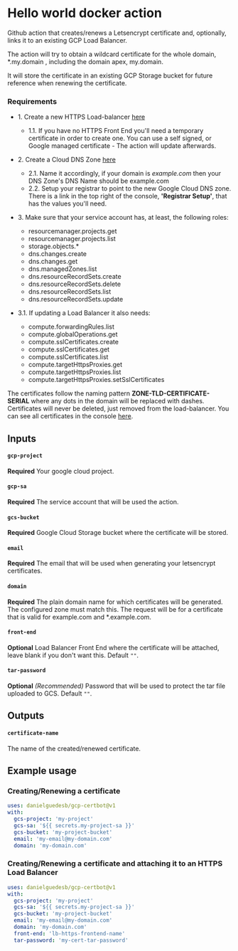 # Hello world docker action

Github action that creates/renews a Letsencrypt certificate and, optionally, links it to an existing GCP Load Balancer.

The action will try to obtain a wildcard certificate for the whole domain, *.my.domain , including the domain apex, my.domain.

It will store the certificate in an existing GCP Storage bucket for future reference when renewing the certificate.  

### Requirements

* 1\. Create a new HTTPS Load-balancer [here](https://console.cloud.google.com/net-services/loadbalancing/loadBalancers/list)
   * 1\.1\. If you have no HTTPS Front End you'll need a temporary certificate in order to create one. You can use a self signed, or Google managed certificate - The action will update afterwards.    
* 2\. Create a Cloud DNS Zone [here](https://console.cloud.google.com/net-services/dns)
  * 2\.1\. Name it accordingly, if your domain is _example.com_ then your DNS Zone's DNS Name should be example.com
  * 2\.2\. Setup your registrar to point to the new Google Cloud DNS zone. There is a link in the top right of the console, **'Registrar Setup'**, that has the values you'll need.   
* 3\. Make sure that your service account has, at least, the following roles:

  * resourcemanager.projects.get
  * resourcemanager.projects.list
  * storage.objects.*
  * dns.changes.create
  * dns.changes.get
  * dns.managedZones.list
  * dns.resourceRecordSets.create
  * dns.resourceRecordSets.delete
  * dns.resourceRecordSets.list
  * dns.resourceRecordSets.update

* 3\.1\. If updating a Load Balancer it also needs:

  * compute.forwardingRules.list
  * compute.globalOperations.get
  * compute.sslCertificates.create
  * compute.sslCertificates.get
  * compute.sslCertificates.list
  * compute.targetHttpsProxies.get
  * compute.targetHttpsProxies.list
  * compute.targetHttpsProxies.setSslCertificates

The certificates follow the naming pattern __ZONE-TLD-CERTIFICATE-SERIAL__ where any dots in the domain will be replaced with dashes.
Certificates will never be deleted, just removed from the load-balancer. You can see all certificates in the console [here](https://console.cloud.google.com/net-services/loadbalancing/advanced/sslCertificates/list).

## Inputs

#### `gcp-project`

**Required** Your google cloud project.

#### `gcp-sa`

**Required** The service account that will be used the action.

#### `gcs-bucket`

**Required** Google Cloud Storage bucket where the certificate will be stored.

#### `email`

**Required** The email that will be used when generating your letsencrypt certificates.

#### `domain`

**Required** The plain domain name for which certificates will be generated. The configured zone must match this. The request will be for a certificate that is valid for example.com and *.example.com.

#### `front-end`

**Optional** Load Balancer Front End where the certificate will be attached, leave blank if you don't want this. Default `""`.

#### `tar-password`

**Optional** _(Recommended)_ Password that will be used to protect the tar file uploaded to GCS. Default `""`.

## Outputs

#### `certificate-name`

The name of the created/renewed certificate.

## Example usage

### Creating/Renewing a certificate 

```yaml
uses: danielguedesb/gcp-certbot@v1
with:
  gcs-project: 'my-project'
  gcs-sa: '${{ secrets.my-project-sa }}'
  gcs-bucket: 'my-project-bucket'
  email: 'my-email@my-domain.com'
  domain: 'my-domain.com'
```
  
### Creating/Renewing a certificate and attaching it to an HTTPS Load Balancer

```yaml
uses: danielguedesb/gcp-certbot@v1
with:
  gcs-project: 'my-project'
  gcs-sa: '${{ secrets.my-project-sa }}'
  gcs-bucket: 'my-project-bucket'
  email: 'my-email@my-domain.com'
  domain: 'my-domain.com'
  front-end: 'lb-https-frontend-name'
  tar-password: 'my-cert-tar-password'
```

